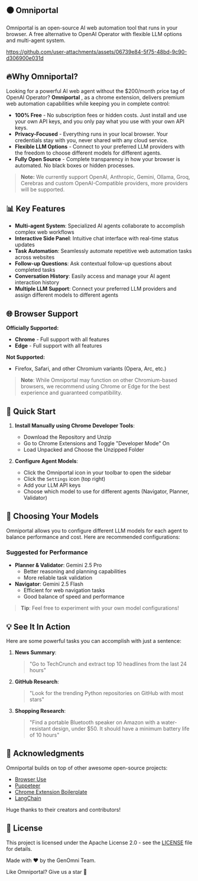## ⚫ Omniportal

Omniportal is an open-source AI web automation tool that runs in your browser. A free alternative to OpenAI Operator with flexible LLM options and multi-agent system.



https://github.com/user-attachments/assets/06739e84-5f75-48bd-9c90-d306900e031d



<div>

## 🔥Why Omniportal?

Looking for a powerful AI web agent without the $200/month price tag of OpenAI Operator? **Omniportal** , as a chrome extension, delivers premium web automation capabilities while keeping you in complete control:

- **100% Free** - No subscription fees or hidden costs. Just install and use your own API keys, and you only pay what you use with your own API keys.
- **Privacy-Focused** - Everything runs in your local browser. Your credentials stay with you, never shared with any cloud service.
- **Flexible LLM Options** - Connect to your preferred LLM providers with the freedom to choose different models for different agents.
- **Fully Open Source** - Complete transparency in how your browser is automated. No black boxes or hidden processes.

> **Note:** We currently support OpenAI, Anthropic, Gemini, Ollama, Groq, Cerebras and custom OpenAI-Compatible providers, more providers will be supported.


## 📊 Key Features

- **Multi-agent System**: Specialized AI agents collaborate to accomplish complex web workflows
- **Interactive Side Panel**: Intuitive chat interface with real-time status updates
- **Task Automation**: Seamlessly automate repetitive web automation tasks across websites
- **Follow-up Questions**: Ask contextual follow-up questions about completed tasks
- **Conversation History**: Easily access and manage your AI agent interaction history
- **Multiple LLM Support**: Connect your preferred LLM providers and assign different models to different agents


## 🌐 Browser Support

**Officially Supported:**
- **Chrome** - Full support with all features
- **Edge** - Full support with all features

**Not Supported:**
- Firefox, Safari, and other Chromium variants (Opera, Arc, etc.)

> **Note**: While Omniportal may function on other Chromium-based browsers, we recommend using Chrome or Edge for the best experience and guaranteed compatibility.


## 🚀 Quick Start

1. **Install Manually using Chrome Developer Tools**:
   * Download the Repository and Unzip
   * Go to Chrome Extensions and Toggle "Developer Mode" On
   * Load Unpacked and Choose the Unzipped Folder

2. **Configure Agent Models**:
   * Click the Omniportal icon in your toolbar to open the sidebar
   * Click the `Settings` icon (top right)
   * Add your LLM API keys
   * Choose which model to use for different agents (Navigator, Planner, Validator)

## 🤖 Choosing Your Models

Omniportal allows you to configure different LLM models for each agent to balance performance and cost. Here are recommended configurations:

### Suggested for Performance
- **Planner & Validator**: Gemini 2.5 Pro
  - Better reasoning and planning capabilities
  - More reliable task validation
- **Navigator**: Gemini 2.5 Flash
  - Efficient for web navigation tasks
  - Good balance of speed and performance

> **Tip**: Feel free to experiment with your own model configurations!

## 💡 See It In Action

Here are some powerful tasks you can accomplish with just a sentence:

1. **News Summary**:
   > "Go to TechCrunch and extract top 10 headlines from the last 24 hours"

2. **GitHub Research**:
   > "Look for the trending Python repositories on GitHub with most stars"

3. **Shopping Research**:
   > "Find a portable Bluetooth speaker on Amazon with a water-resistant design, under $50. It should have a minimum battery life of 10 hours"

## 👏 Acknowledgments

Omniportal builds on top of other awesome open-source projects:

- [Browser Use](https://github.com/browser-use/browser-use)
- [Puppeteer](https://github.com/EmergenceAI/Agent-E)
- [Chrome Extension Boilerplate](https://github.com/Jonghakseo/chrome-extension-boilerplate-react-vite)
- [LangChain](https://github.com/langchain-ai/langchainjs)

Huge thanks to their creators and contributors!


## 📄 License

This project is licensed under the Apache License 2.0 - see the [LICENSE](LICENSE) file for details.

Made with ❤️ by the GenOmni Team. 

Like Omniportal? Give us a star 🌟
